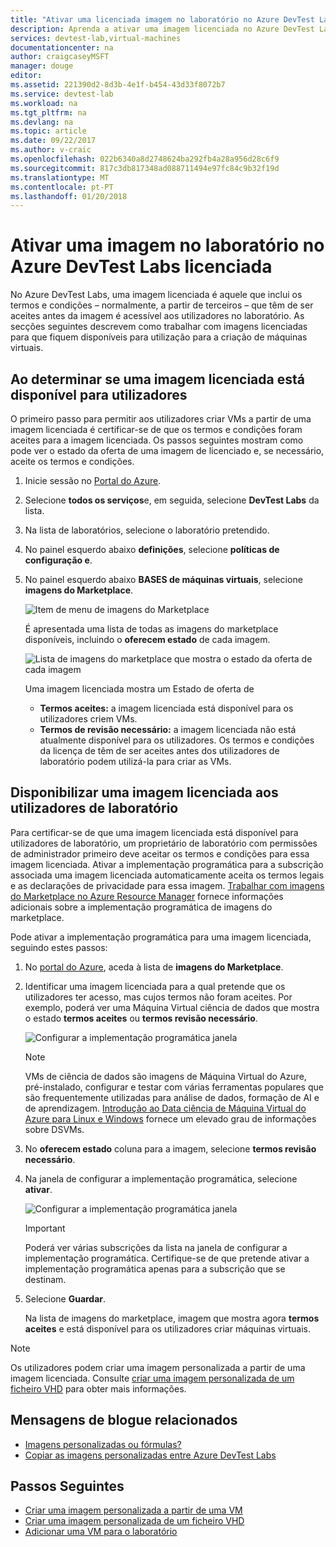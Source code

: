 ```yaml
---
title: "Ativar uma licenciada imagem no laboratório no Azure DevTest Labs | Microsoft Docs"
description: Aprenda a ativar uma imagem licenciada no Azure DevTest Labs no portal do Azure
services: devtest-lab,virtual-machines
documentationcenter: na
author: craigcaseyMSFT
manager: douge
editor: 
ms.assetid: 221390d2-8d3b-4e1f-b454-43d33f8072b7
ms.service: devtest-lab
ms.workload: na
ms.tgt_pltfrm: na
ms.devlang: na
ms.topic: article
ms.date: 09/22/2017
ms.author: v-craic
ms.openlocfilehash: 022b6340a8d2748624ba292fb4a28a956d28c6f9
ms.sourcegitcommit: 817c3db817348ad088711494e97fc84c9b32f19d
ms.translationtype: MT
ms.contentlocale: pt-PT
ms.lasthandoff: 01/20/2018
---
```

# <a name="enable-a-licensed-image-in-your-lab-in-azure-devtest-labs"></a>Ativar uma imagem no laboratório no Azure DevTest Labs licenciada

No Azure DevTest Labs, uma imagem licenciada é aquele que inclui os termos e condições – normalmente, a partir de terceiros – que têm de ser aceites antes da imagem é acessível aos utilizadores no laboratório. As secções seguintes descrevem como trabalhar com imagens licenciadas para que fiquem disponíveis para utilização para a criação de máquinas virtuais.

## <a name="determining-whether-a-licensed-image-is-available-to-users"></a>Ao determinar se uma imagem licenciada está disponível para utilizadores
O primeiro passo para permitir aos utilizadores criar VMs a partir de uma imagem licenciada é certificar-se de que os termos e condições foram aceites para a imagem licenciada. Os passos seguintes mostram como pode ver o estado da oferta de uma imagem de licenciado e, se necessário, aceite os termos e condições.

1. Inicie sessão no [Portal do Azure](http://go.microsoft.com/fwlink/p/?LinkID=525040).

1. Selecione **todos os serviços**e, em seguida, selecione **DevTest Labs** da lista.

1. Na lista de laboratórios, selecione o laboratório pretendido.  

1. No painel esquerdo abaixo **definições**, selecione **políticas de configuração e**.

1. No painel esquerdo abaixo **BASES de máquinas virtuais**, selecione **imagens do Marketplace**. 

    ![Item de menu de imagens do Marketplace](./media/devtest-lab-create-custom-image-from-licensed-image/devtest-lab-marketplace-images.png)

    É apresentada uma lista de todas as imagens do marketplace disponíveis, incluindo o **oferecem estado** de cada imagem.

    ![Lista de imagens do marketplace que mostra o estado da oferta de cada imagem](./media/devtest-lab-create-custom-image-from-licensed-image/devtest-lab-offer-status.png)

    Uma imagem licenciada mostra um Estado de oferta de 
    
    - **Termos aceites:** a imagem licenciada está disponível para os utilizadores criem VMs. 
    - **Termos de revisão necessário:** a imagem licenciada não está atualmente disponível para os utilizadores. Os termos e condições da licença de têm de ser aceites antes dos utilizadores de laboratório podem utilizá-la para criar as VMs. 

## <a name="making-a-licensed-image-available-to-lab-users"></a>Disponibilizar uma imagem licenciada aos utilizadores de laboratório
Para certificar-se de que uma imagem licenciada está disponível para utilizadores de laboratório, um proprietário de laboratório com permissões de administrador primeiro deve aceitar os termos e condições para essa imagem licenciada. Ativar a implementação programática para a subscrição associada uma imagem licenciada automaticamente aceita os termos legais e as declarações de privacidade para essa imagem. [Trabalhar com imagens do Marketplace no Azure Resource Manager](https://azure.microsoft.com/blog/working-with-marketplace-images-on-azure-resource-manager/) fornece informações adicionais sobre a implementação programática de imagens do marketplace.

Pode ativar a implementação programática para uma imagem licenciada, seguindo estes passos:

1. No [portal do Azure](http://go.microsoft.com/fwlink/p/?LinkID=525040), aceda à lista de **imagens do Marketplace**.

1. Identificar uma imagem licenciada para a qual pretende que os utilizadores ter acesso, mas cujos termos não foram aceites. Por exemplo, poderá ver uma Máquina Virtual ciência de dados que mostra o estado **termos aceites** ou **termos revisão necessário**.

    ![Configurar a implementação programática janela](./media/devtest-lab-create-custom-image-from-licensed-image/devtest-lab-licensed-images.png)

   > [!NOTE]
   > VMs de ciência de dados são imagens de Máquina Virtual do Azure, pré-instalado, configurar e testar com várias ferramentas populares que são frequentemente utilizadas para análise de dados, formação de AI e de aprendizagem. [Introdução ao Data ciência de Máquina Virtual do Azure para Linux e Windows](https://docs.microsoft.com/azure/machine-learning/data-science-virtual-machine/overview) fornece um elevado grau de informações sobre DSVMs.
   >
   >

1. No **oferecem estado** coluna para a imagem, selecione **termos revisão necessário**.

1. Na janela de configurar a implementação programática, selecione **ativar**.

    ![Configurar a implementação programática janela](./media/devtest-lab-create-custom-image-from-licensed-image/devtest-lab-enable-programmatic-deployment.png)

   > [!IMPORTANT]
   > Poderá ver várias subscrições da lista na janela de configurar a implementação programática. Certifique-se de que pretende ativar a implementação programática apenas para a subscrição que se destinam.
   >
   >


1. Selecione **Guardar**. 

    Na lista de imagens do marketplace, imagem que mostra agora **termos aceites** e está disponível para os utilizadores criar máquinas virtuais.

> [!NOTE]
> Os utilizadores podem criar uma imagem personalizada a partir de uma imagem licenciada. Consulte [criar uma imagem personalizada de um ficheiro VHD](devtest-lab-create-template.md) para obter mais informações.
>
>


## <a name="related-blog-posts"></a>Mensagens de blogue relacionados

- [Imagens personalizadas ou fórmulas?](https://blogs.msdn.microsoft.com/devtestlab/2016/04/06/custom-images-or-formulas/)
- [Copiar as imagens personalizadas entre Azure DevTest Labs](http://www.visualstudiogeeks.com/blog/DevOps/How-To-Move-CustomImages-VHD-Between-AzureDevTestLabs#copying-custom-images-between-azure-devtest-labs)

## <a name="next-steps"></a>Passos Seguintes

- [Criar uma imagem personalizada a partir de uma VM](devtest-lab-create-custom-image-from-vm-using-portal.md)
- [Criar uma imagem personalizada de um ficheiro VHD](devtest-lab-create-template.md)
- [Adicionar uma VM para o laboratório](devtest-lab-add-vm.md)